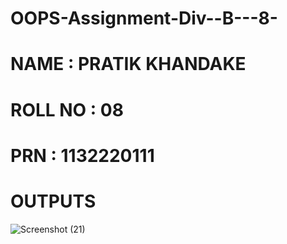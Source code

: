 # OOPS-Assignment-Div--B---8-

# NAME : PRATIK KHANDAKE
# ROLL NO : 08
# PRN : 1132220111
# OUTPUTS

![Screenshot (21)](https://user-images.githubusercontent.com/118243230/203213099-3978c9a0-91fa-408b-8674-04cc57068c84.png)

